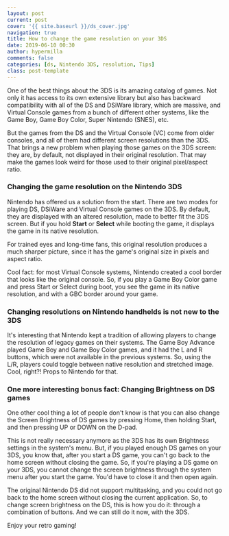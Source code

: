 ```yaml
---
layout: post
current: post
cover: '{{ site.baseurl }}/ds_cover.jpg'
navigation: true
title: How to change the game resolution on your 3DS
date: 2019-06-10 00:30
author: hypermilla
comments: false
categories: [ds, Nintendo 3DS, resolution, Tips]
class: post-template
---
```

<!-- wp:paragraph -->
<p>One of the best things about the 3DS is its amazing catalog of games. Not only it has access to its own extensive library but also has backward compatibility with all of the DS and DSiWare library, which are massive, and Virtual Console games from a bunch of different other systems, like the Game Boy, Game Boy Color, Super Nintendo (SNES), etc.</p>
<!-- /wp:paragraph -->

<!-- wp:paragraph -->
<p>But the games from the DS and the Virtual Console (VC) come from older consoles, and all of them had different screen resolutions than the 3DS. That brings a new problem when playing those games on the 3DS screen: they are, by default, not displayed in their original resolution. That may make the games look weird for those used to their original pixel/aspect ratio.</p>
<!-- /wp:paragraph -->

<!-- wp:heading {"level":3} -->
<h3>Changing the game resolution on the Nintendo 3DS</h3>
<!-- /wp:heading -->

<!-- wp:paragraph -->
<p>Nintendo has offered us a solution from the start. There are two modes for playing DS, DSiWare and Virtual Console games on the 3DS. By default, they are displayed with an altered resolution, made to better fit the 3DS screen.  But if you hold <strong>Start</strong> or <strong>Select</strong> while booting the game, it displays the game in its native resolution.</p>
<!-- /wp:paragraph -->

<!-- wp:paragraph -->
<p>For trained eyes and long-time fans, this original resolution produces a much sharper picture, since it has the game's original size in pixels and aspect ratio.</p>
<!-- /wp:paragraph -->

<!-- wp:paragraph -->
<p>Cool fact: for most Virtual Console systems, Nintendo created a cool border that looks like the original console. So, if you play a Game Boy Color game and press Start or Select during boot, you see the game in its native resolution, and with a GBC border around your game.</p>
<!-- /wp:paragraph -->

<!-- wp:heading {"level":3} -->
<h3>Changing resolutions on Nintendo handhelds is not new to the 3DS</h3>
<!-- /wp:heading -->

<!-- wp:paragraph -->
<p>It's interesting that Nintendo kept a tradition of allowing players to change the resolution of legacy games on their systems. The Game Boy Advance played Game Boy and Game Boy Color games, and it had the L and R buttons, which were not available in the previous systems. So, using the L/R, players could toggle between native resolution and stretched image. Cool, right?! Props to Nintendo for that.</p>
<!-- /wp:paragraph -->

<!-- wp:heading {"level":3} -->
<h3>One more interesting bonus fact: Changing Brightness on DS games</h3>
<!-- /wp:heading -->

<!-- wp:paragraph -->
<p>One other cool thing a lot of people don't know is that you can also change the Screen Brightness of DS games by pressing Home, then holding Start, and then pressing UP or DOWN on the D-pad.</p>
<!-- /wp:paragraph -->

<!-- wp:paragraph -->
<p>This is not really necessary anymore as the 3DS has its own Brightness settings in the system's menu.  But, if you played enough DS games on your 3DS, you know that, after you start a DS game, you can't go back to the home screen without closing the game.  So, if you're playing a DS game on your 3DS, you cannot change the screen brightness through the system menu after you start the game. You'd have to close it and then open again.</p>
<!-- /wp:paragraph -->

<!-- wp:paragraph -->
<p>The original Nintendo DS did not support multitasking, and you could not go back to the home screen without closing the current application. So, to change screen brightness on the DS, this is how you do it: through a combination of buttons. And we can still do it now, with the 3DS.</p>
<!-- /wp:paragraph -->

<!-- wp:paragraph -->
<p>Enjoy your retro gaming!</p>
<!-- /wp:paragraph -->
